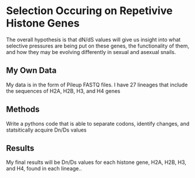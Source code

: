 # Selection Occuring on Repetivive Histone Genes
The overall hypothesis is that dN/dS values will give us insight into what selective pressures are being put on these genes, the functionality of them, and how they may be evolving differently in sexual and asexual snails.

## My Own Data
My data is in the form of Pileup FASTQ files. I have 27 lineages that include the sequences of H2A, H2B, H3, and H4 genes
## Methods
Write a pythons code that is able to separate codons, identify changes, and statsitically acquire Dn/Ds values
## Results
My final results will be Dn/Ds values for each histone gene, H2A, H2B, H3, and H4, found in each lineage..
